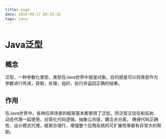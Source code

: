 ```yaml
---
title: page
date: 2019-08-17 09:53:16
tags: java
---
```


# Java泛型

## 概念
泛型，一种参数化类型，类型在Java世界中就是对象。目的就是可以将类型作为参数进行传递，获取，处理，组织，执行并返回正确的结果。

## 作用
在Java世界中，各种应用场景的框架基本都使用了泛型。而泛型又往往和反射、动态代理一起使用，对简化代码逻辑，抽象公共层，耦合点分离，
确保代码正确性，设计模式代理，框架合理行，增强整个应用系统的可扩展性等都有非常大的帮助。

